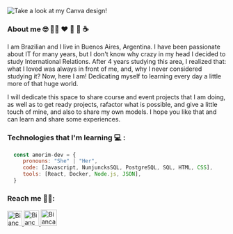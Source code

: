 
![Take a look at my Canva design!](https://user-images.githubusercontent.com/59603723/96593169-91da7a00-12bf-11eb-9fb6-97667dc21979.png)

### About me :nerd_face: :rainbow_flag:  :heart: :sushi: :chocolate_bar: :coffee:

I am Brazilian and I live in Buenos Aires, Argentina. I have been passionate about IT for many years, but I don't know why crazy in my head I decided to study International Relations. After 4 years studying this area, I realized that: what I loved was always in front of me, and, why I never considered studying it? Now, here I am! Dedicating myself to learning every day a little more of that huge world.  


I will dedicate this space to share course and event projects that I am doing, as well as to get ready projects, rafactor what is possible, and give a little touch of mine, and also to share my own models. I hope you like that and can learn and share some experiences. 

### Technologies that I'm learning :computer: :

```js
  const amorim-dev = {
     pronouns: "She" | "Her",
     code: [Javascript, NunjuncksSQL, PostgreSQL, SQL, HTML, CSS],
     tools: [React, Docker, Node.js, JSON],
  }
```

### Reach me :female_detective::

<p>
  <a href="http://www.linkedin.com/in/amorimbiadev">
    <img src="https://user-images.githubusercontent.com/59603723/96601831-c3a40e80-12c8-11eb-96de-d5c66cddcb28.png" alt="Bianca Amorim's LinkedIn Profile" height="34" width="34">
  </a>
  
   <a href="https://mobile.twitter.com/dev_amorim">
    <img src="https://user-images.githubusercontent.com/59603723/96600833-c18d8000-12c7-11eb-9d07-22f81040184f.png" alt="Bianca Amorim's LinkedIn Profile" height="35" width="35">
  </a>
  
  <a href="https://medium.com/@amorim.bia.dev">
    <img src="https://user-images.githubusercontent.com/59603723/96600920-d9650400-12c7-11eb-8dfd-42dc894c9d88.png" alt="Bianca Amorim's Medium Profile" height="37" width="37">
  </a>
</p>
